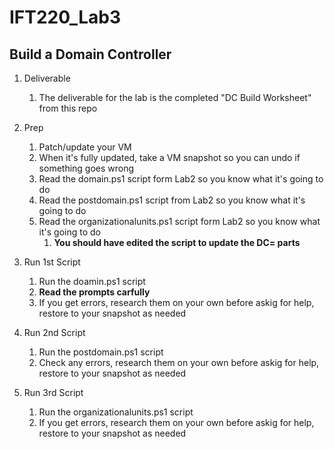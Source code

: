 # IFT220_Lab3
## Build a Domain Controller

1. Deliverable
    1. The deliverable for the lab is the completed "DC Build Worksheet" from this repo

1. Prep
    1. Patch/update your VM
    1. When it's fully updated, take a VM snapshot so you can undo if something goes wrong
    1. Read the domain.ps1 script form Lab2 so you know what it's going to do
    1. Read the postdomain.ps1 script from Lab2 so you know what it's going to do
    1. Read the organizationalunits.ps1 script form Lab2 so you know what it's going to do
        1. **You should have edited the script to update the DC= parts**

1. Run 1st Script
    1. Run the doamin.ps1 script 
    1. **Read the prompts carfully**
    1. If you get errors, research them on your own before askig for help, restore to your snapshot as needed

1. Run 2nd Script
    1. Run the postdomain.ps1 script
    1. Check any errors, research them on your own before askig for help, restore to your snapshot as needed

1. Run 3rd Script
    1. Run the organizationalunits.ps1 script
    1. If you get errors, research them on your own before askig for help, restore to your snapshot as needed
